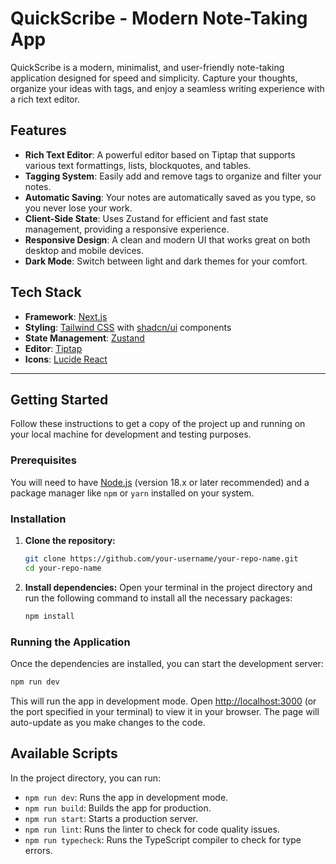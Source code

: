 # QuickScribe - Modern Note-Taking App

QuickScribe is a modern, minimalist, and user-friendly note-taking application designed for speed and simplicity. Capture your thoughts, organize your ideas with tags, and enjoy a seamless writing experience with a rich text editor.

## Features

- **Rich Text Editor**: A powerful editor based on Tiptap that supports various text formattings, lists, blockquotes, and tables.
- **Tagging System**: Easily add and remove tags to organize and filter your notes.
- **Automatic Saving**: Your notes are automatically saved as you type, so you never lose your work.
- **Client-Side State**: Uses Zustand for efficient and fast state management, providing a responsive experience.
- **Responsive Design**: A clean and modern UI that works great on both desktop and mobile devices.
- **Dark Mode**: Switch between light and dark themes for your comfort.

## Tech Stack

- **Framework**: [Next.js](https://nextjs.org/)
- **Styling**: [Tailwind CSS](https://tailwindcss.com/) with [shadcn/ui](https://ui.shadcn.com/) components
- **State Management**: [Zustand](https://github.com/pmndrs/zustand)
- **Editor**: [Tiptap](https://tiptap.dev/)
- **Icons**: [Lucide React](https://lucide.dev/)

---

## Getting Started

Follow these instructions to get a copy of the project up and running on your local machine for development and testing purposes.

### Prerequisites

You will need to have [Node.js](https://nodejs.org/en/) (version 18.x or later recommended) and a package manager like `npm` or `yarn` installed on your system.

### Installation

1.  **Clone the repository:**
    ```bash
    git clone https://github.com/your-username/your-repo-name.git
    cd your-repo-name
    ```

2.  **Install dependencies:**
    Open your terminal in the project directory and run the following command to install all the necessary packages:
    ```bash
    npm install
    ```

### Running the Application

Once the dependencies are installed, you can start the development server:

```bash
npm run dev
```

This will run the app in development mode. Open [http://localhost:3000](http://localhost:3000) (or the port specified in your terminal) to view it in your browser. The page will auto-update as you make changes to the code.

## Available Scripts

In the project directory, you can run:

- `npm run dev`: Runs the app in development mode.
- `npm run build`: Builds the app for production.
- `npm run start`: Starts a production server.
- `npm run lint`: Runs the linter to check for code quality issues.
- `npm run typecheck`: Runs the TypeScript compiler to check for type errors.
